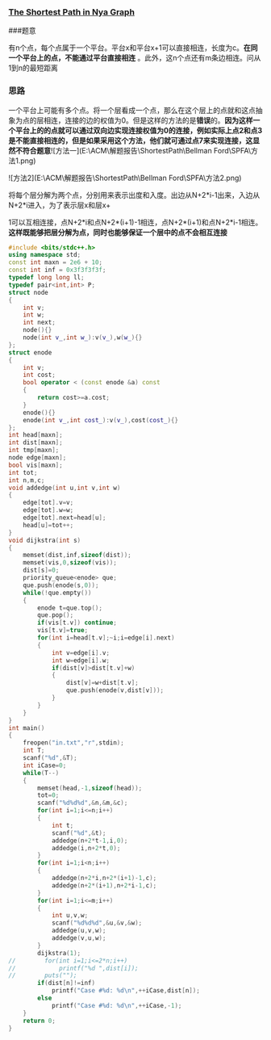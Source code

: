 ### [The Shortest Path in Nya Graph](https://cn.vjudge.net/problem/HDU-4725)

###题意

有n个点，每个点属于一个平台。平台x和平台x+1可以直接相连，长度为c。**在同一个平台上的点，不能通过平台直接相连** 。此外，这n个点还有m条边相连。问从1到n的最短距离

### 思路

一个平台上可能有多个点。将一个层看成一个点，那么在这个层上的点就和这点抽象为点的层相连，连接的边的权值为0。但是这样的方法的是**错误**的。**因为这样一个平台上的的点就可以通过双向边实现连接权值为0的连接，例如实际上点2和点3是不能直接相连的，但是如果采用这个方法，他们就可通过点7来实现连接，这显然不符合题意**![方法一](E:\ACM\解题报告\ShortestPath\Bellman Ford\SPFA\方法1.png)

![方法2](E:\ACM\解题报告\ShortestPath\Bellman Ford\SPFA\方法2.png)

将每个层分解为两个点，分别用来表示出度和入度。出边从N+2*i-1出来，入边从N+2\*i进入，为了表示层x和层x+

1可以互相连接，点N+2*i和点N+2\*(i+1)-1相连，点N+2\*(i+1)和点N+2\*i-1相连。**这样既能够把层分解为点，同时也能够保证一个层中的点不会相互连接**

```cpp
#include <bits/stdc++.h>
using namespace std;
const int maxn = 2e6 + 10;
const int inf = 0x3f3f3f3f;
typedef long long ll;
typedef pair<int,int> P;
struct node
{
    int v;
    int w;
    int next;
    node(){}
    node(int v_,int w_):v(v_),w(w_){}
};
struct enode
{
    int v;
    int cost;
    bool operator < (const enode &a) const
    {
        return cost>=a.cost;
    }
    enode(){}
    enode(int v_,int cost_):v(v_),cost(cost_){}
};
int head[maxn];
int dist[maxn];
int tmp[maxn];
node edge[maxn];
bool vis[maxn];
int tot;
int n,m,c;
void addedge(int u,int v,int w)
{
    edge[tot].v=v;
    edge[tot].w=w;
    edge[tot].next=head[u];
    head[u]=tot++;
}
void dijkstra(int s)
{
    memset(dist,inf,sizeof(dist));
    memset(vis,0,sizeof(vis));
    dist[s]=0;
    priority_queue<enode> que;
    que.push(enode(s,0));
    while(!que.empty())
    {
        enode t=que.top();
        que.pop();
        if(vis[t.v]) continue;
        vis[t.v]=true;
        for(int i=head[t.v];~i;i=edge[i].next)
        {
            int v=edge[i].v;
            int w=edge[i].w;
            if(dist[v]>dist[t.v]+w)
            {
                dist[v]=w+dist[t.v];
                que.push(enode(v,dist[v]));
            }
        }
    }
}
int main()
{
    freopen("in.txt","r",stdin);
    int T;
    scanf("%d",&T);
    int iCase=0;
    while(T--)
    {
        memset(head,-1,sizeof(head));
        tot=0;
        scanf("%d%d%d",&n,&m,&c);
        for(int i=1;i<=n;i++)
        {
            int t;
            scanf("%d",&t);
            addedge(n+2*t-1,i,0);
            addedge(i,n+2*t,0);
        }
        for(int i=1;i<n;i++)
        {
            addedge(n+2*i,n+2*(i+1)-1,c);
            addedge(n+2*(i+1),n+2*i-1,c);
        }
        for(int i=1;i<=m;i++)
        {
            int u,v,w;
            scanf("%d%d%d",&u,&v,&w);
            addedge(u,v,w);
            addedge(v,u,w);
        }
        dijkstra(1);
//        for(int i=1;i<=2*n;i++)
//            printf("%d ",dist[i]);
//        puts("");
        if(dist[n]!=inf)
            printf("Case #%d: %d\n",++iCase,dist[n]);
        else
            printf("Case #%d: %d\n",++iCase,-1);
    }
    return 0;
}
```

